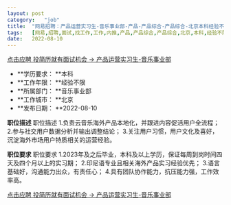```yaml
---
layout:	post
category:	"job"
title:	"网易招聘：产品运营实习生-音乐事业部-产品-产品综合-产品综合-北京本科经验不限"
tags:	[网易,招聘,面试,找工作,工作,内推,产品,产品综合,产品综合,北京,本科,经验不限]
date:	2022-08-10
---
```


[点击应聘 投简历就有面试机会 -> 产品运营实习生-音乐事业部](http://mobile.bole.netease.com/bole/boleDetail?id=42199&employeeId=346f03c3cda5f04c&key=all)



- **学历要求： **本科
- **工作年限： **经验不限
- **所属部门： **音乐事业部
- **工作城市： **北京
- **发布日期： **2022-08-10



**职位描述**
职位描述
1.负责云音乐海外产品本地化，并跟进内容促活用户全流程；
2.参与社交用户数据分析并输出调整结论；
3.关注用户习惯，用户文化及喜好，沉淀海外市场用户特质相关的运营经验。




**职位要求**
职位要求
1.2023年及之后毕业，本科及以上学历，保证每周到岗时间四天及四个月以上的实习期；
2.印尼语专业且相关海外产品实习经验优先；
3.语言基础好，沟通能力出众，有责任心；
4.具有团队协作能力，抗压能力强，工作效率高。



[点击应聘 投简历就有面试机会 -> 产品运营实习生-音乐事业部](http://mobile.bole.netease.com/bole/boleDetail?id=42199&employeeId=346f03c3cda5f04c&key=all)